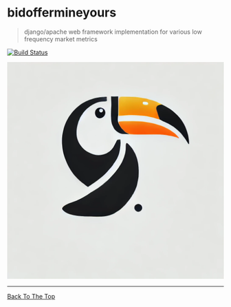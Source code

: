 # bidoffermineyours

> django/apache web framework implementation for various low frequency market metrics

[![Build Status](https://img.shields.io/badge/build-passing-brightgreen.svg)](URL-to-build)

![Project Image](toucan.png)

---

[Back To The Top](#readme-template)


